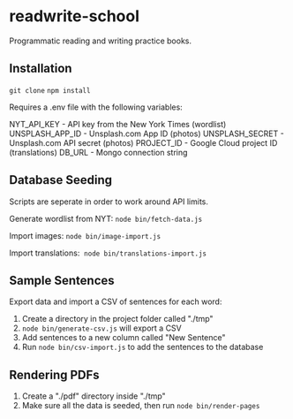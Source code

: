 # readwrite-school

Programmatic reading and writing practice books.

## Installation

`git clone`
`npm install`

Requires a .env file with the following variables:

NYT_API_KEY - API key from the New York Times (wordlist)
UNSPLASH_APP_ID - Unsplash.com App ID (photos)
UNSPLASH_SECRET - Unsplash.com API secret (photos)
PROJECT_ID - Google Cloud project ID (translations)
DB_URL - Mongo connection string

## Database Seeding

Scripts are seperate in order to work around API limits.

Generate wordlist from NYT: `node bin/fetch-data.js`

Import images: `node bin/image-import.js`

Import translations:  `node bin/translations-import.js`

## Sample Sentences

Export data and import a CSV of sentences for each word:

1. Create a directory in the project folder called "./tmp"
2. `node bin/generate-csv.js` will export a CSV
3. Add sentences to a new column called "New Sentence"
4. Run `node bin/csv-import.js` to add the sentences to the database

## Rendering PDFs

1. Create a "./pdf" directory inside "./tmp"
2. Make sure all the data is seeded, then run `node bin/render-pages`